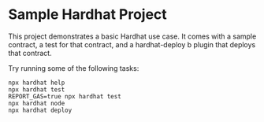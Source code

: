 # Sample Hardhat Project

This project demonstrates a basic Hardhat use case. It comes with a sample contract, a test for that contract, and a hardhat-deploy b plugin that deploys that contract.

Try running some of the following tasks:

```shell
npx hardhat help
npx hardhat test
REPORT_GAS=true npx hardhat test
npx hardhat node
npx hardhat deploy
```
